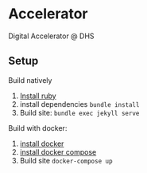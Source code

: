 # Accelerator

Digital Accelerator @ DHS

## Setup

Build natively

1. [Install ruby](https://jekyllrb.com/docs/installation/)
2. install dependencies `bundle install`
3. Build site: `bundle exec jekyll serve`

Build with docker:

1. [install docker](https://docs.docker.com/#docker-products)
2. [install docker compose](https://docs.docker.com/compose/install/)
3. Build site `docker-compose up`
